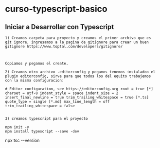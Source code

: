 # curso-typescript-basico

## Iniciar a Desarrollar con Typescript
	1) Creamos carpeta para proyecto y creamos el primer archivo que es git ignore, ingresamos a la pagina de gitignore para crear un buen gitignore https://www.toptal.com/developers/gitignore/
	
	
	
	Copiamos y pegamos el create.
	
	2) Creamos otro archivo .editorconfig y pegamos tenemos instaladoo el plugin editorconfig, sirve para que todos los del equito trabajemos con la misma configuracion:
	
	# Editor configuration, see https://editorconfig.org root = true [*] charset = utf-8 indent_style = space indent_size = 2 insert_final_newline = true trim_trailing_whitespace = true [*.ts] quote_type = single [*.md] max_line_length = off trim_trailing_whitespace = false 
	
	
	3) creamos typescript para el proyecto
	
	npm init -y
	npm install typescript --save -dev
  npx tsc --version
